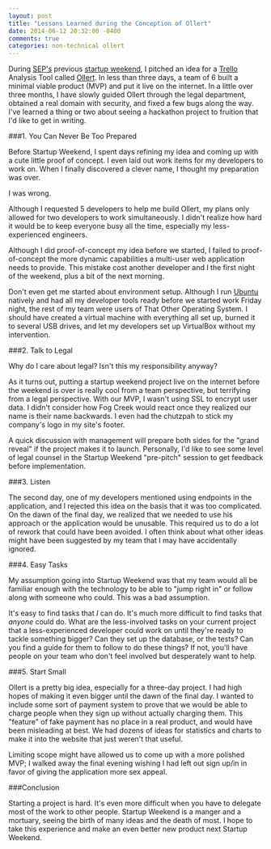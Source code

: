 ```yaml
---
layout: post
title: "Lessons Learned during the Conception of Ollert"
date: 2014-06-12 20:32:00 -0400
comments: true
categories: non-technical ollert
---
```


During [SEP's](http://sep.com) previous [startup weekend](http://sep.com/labs/), I pitched an idea for a [Trello](http://trello.com) Analysis Tool called [Ollert](https://ollertapp.com). In less than three days, a team of 6 built a minimal viable product (MVP) and put it live on the internet. In a little over three months, I have slowly guided Ollert through the legal department, obtained a real domain with security, and fixed a few bugs along the way. I've learned a thing or two about seeing a hackathon project to fruition that I'd like to get in writing.

###1. You Can Never Be Too Prepared

Before Startup Weekend, I spent days refining my idea and coming up with a cute little proof of concept. I even laid out work items for my developers to work on. When I finally discovered a clever name, I thought my preparation was over.

I was wrong.

Although I requested 5 developers to help me build Ollert, my plans only allowed for two developers to work simultaneously. I didn't realize how hard it would be to keep everyone busy all the time, especially my less-experienced engineers.

Although I did proof-of-concept my idea before we started, I failed to proof-of-concept the more dynamic capabilities a multi-user web application needs to provide. This mistake cost another developer and I the first night of the weekend, plus a bit of the next morning.

Don't even get me started about environment setup. Although I run [Ubuntu](http://www.ubuntu.com) natively and had all my developer tools ready before we started work Friday night, the rest of my team were users of That Other Operating System. I should have created a virtual machine with everything all set up, burned it to several USB drives, and let my developers set up VirtualBox without my intervention.

###2. Talk to Legal

Why do I care about legal? Isn't this my responsibility anyway?

As it turns out, putting a startup weekend project live on the internet before the weekend is over is really cool from a team perspective, but terrifying from a legal perspective. With our MVP, I wasn't using SSL to encrypt user data. I didn't consider how Fog Creek would react once they realized our name is their name backwards. I even had the chutzpah to stick my company's logo in my site's footer.

A quick discussion with management will prepare both sides for the "grand reveal" if the project makes it to launch. Personally, I'd like to see some level of legal counsel in the Startup Weekend "pre-pitch" session to get feedback before implementation.

###3. Listen

The second day, one of my developers mentioned using endpoints in the application, and I rejected this idea on the basis that it was too complicated. On the dawn of the final day, we realized that we needed to use his approach or the application would be unusable. This required us to do a lot of rework that could have been avoided. I often think about what other ideas might have been suggested by my team that I may have accidentally ignored.

###4. Easy Tasks

My assumption going into Startup Weekend was that my team would all be familiar enough with the technology to be able to "jump right in" or follow along with someone who could. This was a bad assumption.

It's easy to find tasks that _I_ can do. It's much more difficult to find tasks that _anyone_ could do. What are the less-involved tasks on your current project that a less-experienced developer could work on until they're ready to tackle something bigger? Can they set up the database, or the tests? Can you find a guide for them to follow to do these things? If not, you'll have people on your team who don't feel involved but desperately want to help.

###5. Start Small

Ollert is a pretty big idea, especially for a three-day project. I had high hopes of making it even bigger until the dawn of the final day. I wanted to include some sort of payment system to prove that we would be able to charge people when they sign up without actually charging them. This "feature" of fake payment has no place in a real product, and would have been misleading at best. We had dozens of ideas for statistics and charts to make it into the website that just weren't that useful.

Limiting scope might have allowed us to come up with a more polished MVP; I walked away the final evening wishing I had left out sign up/in in favor of giving the application more sex appeal.

###Conclusion

Starting a project is hard. It's even more difficult when you have to delegate most of the work to other people. Startup Weekend is a manger and a mortuary, seeing the birth of many ideas and the death of most. I hope to take this experience and make an even better new product next Startup Weekend.
